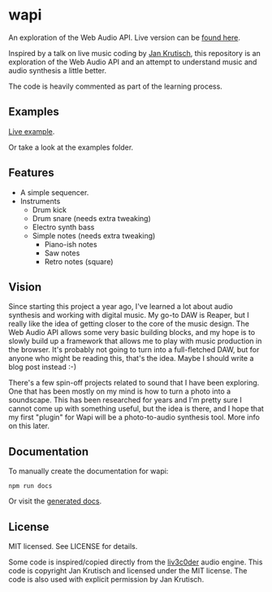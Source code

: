 wapi
====

An exploration of the Web Audio API.
Live version can be [found here](https://davidlebech.com/wapi).

Inspired by a talk on live music coding by [Jan Krutisch](https://github.com/halfbyte),
this repository is an exploration of the Web Audio API and an attempt to
understand music and audio synthesis a little better.

The code is heavily commented as part of the learning process.

Examples
--------
[Live example](https://davidlebech.com/wapi/examples).

Or take a look at the examples folder.

Features
--------
* A simple sequencer.
* Instruments
  * Drum kick
  * Drum snare (needs extra tweaking)
  * Electro synth bass
  * Simple notes (needs extra tweaking)
    * Piano-ish notes
    * Saw notes
    * Retro notes (square)

Vision
------
Since starting this project a year ago, I've learned a lot about audio
synthesis and working with digital music. My go-to DAW is Reaper, but I really
like the idea of getting closer to the core of the music design. The Web Audio
API allows some very basic building blocks, and my hope is to slowly build up a
framework that allows me to play with music production in the browser. It's
probably not going to turn into a full-fletched DAW, but for anyone who might
be reading this, that's the idea. Maybe I should write a blog post instead :-)

There's a few spin-off projects related to sound that I have been exploring.
One that has been mostly on my mind is how to turn a photo into a soundscape.
This has been researched for years and I'm pretty sure I cannot come up with
something useful, but the idea is there, and I hope that my first "plugin" for
Wapi will be a photo-to-audio synthesis tool. More info on this later.

Documentation
-------------
To manually create the documentation for wapi:

    npm run docs

Or visit the [generated docs](https://dlebech.github.io/wapi/docs/).

License
-------
MIT licensed. See LICENSE for details.

Some code is inspired/copied directly from the [liv3c0der](https://github.com/halfbyte/liv3c0der) audio engine. This
code is copyright Jan Krutisch and licensed under the MIT license. The code is
also used with explicit permission by Jan Krutisch.
